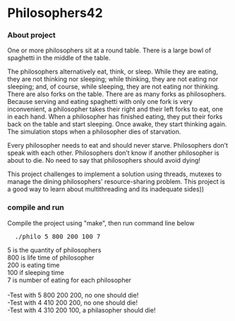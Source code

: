 # Philosophers42

<h3>About project</h3>
One or more philosophers sit at a round table.
There is a large bowl of spaghetti in the middle of the table.

The philosophers alternatively eat, think, or sleep.
While they are eating, they are not thinking nor sleeping;
while thinking, they are not eating nor sleeping;
and, of course, while sleeping, they are not eating nor thinking.
There are also forks on the table. There are as many forks as philosophers.
Because serving and eating spaghetti with only one fork is very inconvenient, a
philosopher takes their right and their left forks to eat, one in each hand.
When a philosopher has finished eating, they put their forks back on the table and
start sleeping. Once awake, they start thinking again. The simulation stops when
a philosopher dies of starvation.

Every philosopher needs to eat and should never starve.
Philosophers don’t speak with each other.
Philosophers don’t know if another philosopher is about to die.
No need to say that philosophers should avoid dying!

This project challenges to implement a solution using threads, mutexes
to manage the dining philosophers' resource-sharing problem.
This project is a good way to learn about multithreading and its inadequate sides))

<h3>compile and run</h3>
Compile the project using "make", then run command line below
<pre>
  ./philo 5 800 200 100 7</pre>
5 is the quantity of philosophers<br>
800 is life time of philosopher<br>
200 is eating time<br>
100 if sleeping time<br>
7 is number of eating for each philosopher<br>
</br>
-Test with 5 800 200 200, no one should die!<br>
-Test with 4 410 200 200, no one should die!<br>
-Test with 4 310 200 100, a philasopher should die!<br>
